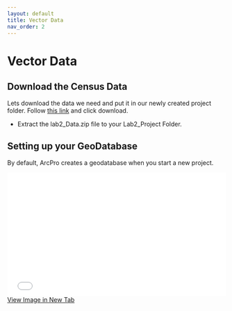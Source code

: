 ```yaml
---
layout: default
title: Vector Data
nav_order: 2
---
```


# Vector Data

## Download the Census Data
Lets download the data we need and put it in our newly created project folder.  Follow [this link](https://github.com/June-Skeeter/GEOB270_Lab2_2021S1/blob/main/lab2_Data.zip) and click download.
* Extract the lab2_Data.zip file to your Lab2_Project Folder.

## Setting up your GeoDatabase
By default, ArcPro creates a geodatabase when you start a new project.

<div style="overflow: hidden;
  padding-top: 56.25%;
  position: relative">
  <iframe src="FeatureDataset.mp4" title="Processes" scrolling="no" frameborder="0"
    style="border: 0;
   height: 100%;
   left: 0;
   position: absolute;
   top: 0;
   width: 100%;">
   <p>Your browser does not support iframes.</p>
 </iframe>
</div>
<a href="FeatureDataset.mp4" target="_blank">View Image in New Tab</a>